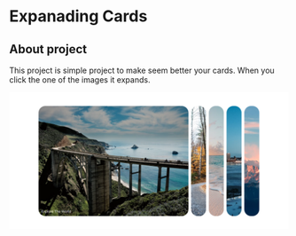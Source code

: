 # Expanading Cards

## About project

This project is simple project to make seem better your cards. When you click the one of the images it expands.

![Project image](./asset/img/Screenshot%202022-08-18%20145807.png "Expanding cards")
